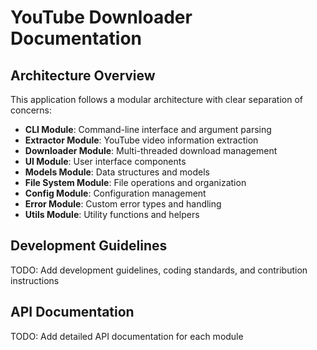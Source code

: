# YouTube Downloader Documentation

## Architecture Overview

This application follows a modular architecture with clear separation of concerns:

- **CLI Module**: Command-line interface and argument parsing
- **Extractor Module**: YouTube video information extraction
- **Downloader Module**: Multi-threaded download management
- **UI Module**: User interface components
- **Models Module**: Data structures and models
- **File System Module**: File operations and organization
- **Config Module**: Configuration management
- **Error Module**: Custom error types and handling
- **Utils Module**: Utility functions and helpers

## Development Guidelines

TODO: Add development guidelines, coding standards, and contribution instructions

## API Documentation

TODO: Add detailed API documentation for each module